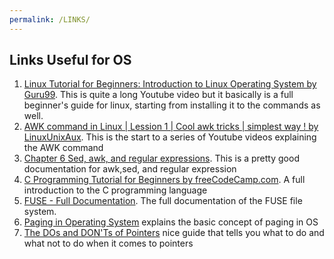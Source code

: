 ```yaml
---
permalink: /LINKS/
---
```



## Links Useful for OS

1. [Linux Tutorial for Beginners: Introduction to Linux Operating System by Guru99](https://www.youtube.com/watch?v=V1y-mbWM3B8). This is quite a long Youtube video but it basically is
a full beginner's guide for linux, starting from installing it to the commands as well.
2. [AWK command in Linux | Lession 1 | Cool awk tricks | simplest way ! by LinuxUnixAux](https://www.youtube.com/watch?v=xCpg4xirW4U). This is the start to a series of Youtube videos
explaining the AWK command
3. [Chapter 6 Sed, awk, and regular expressions](https://eriqande.github.io/eca-bioinf-handbook/sed-awk-and-regular-expressions.html). This is a pretty good documentation for awk,sed,
and regular expression
4. [C Programming Tutorial for Beginners by freeCodeCamp.com](https://www.youtube.com/watch?v=KJgsSFOSQv0). A full introduction to the C programming language 
5. [FUSE - Full Documentation](https://www.kernel.org/doc/html/latest/filesystems/fuse.html). The full documentation of the FUSE file system.
6. [Paging in Operating System](https://www.geeksforgeeks.org/paging-in-operating-system/) explains the basic concept of paging in OS
7. [The DOs and DON'Ts of Pointers](http://www.tagenigma.com/cgi-bin/tutorial_pointers.pl) nice guide that tells you what to do and what not to do when it comes to pointers

